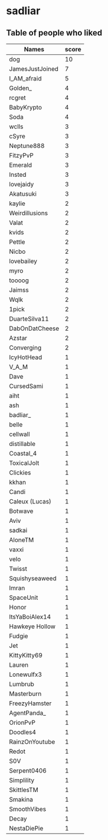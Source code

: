 # sadliar
## Table of people who liked
Names | score
--- | ---
dog | 10
JamesJustJoined | 7
I_AM_afraid | 5
Golden_ | 4
rcgret | 4
BabyKrypto | 4
Soda | 4
wclls | 3
cSyre | 3
Neptune888 | 3
FitzyPvP | 3
Emerald | 3
Insted | 3
lovejaidy | 3
Akatusuki | 3
kaylie | 2
Weirdillusions | 2
Valat | 2
kvids | 2
Pettle | 2
Nicbo | 2
lovebailey | 2
myro | 2
toooog | 2
Jaimss | 2
Wqlk | 2
1pick | 2
DuarteSilva11 | 2
DabOnDatCheese | 2
Azstar | 2
Converging | 2
IcyHotHead | 1
V_A_M | 1
Dave | 1
CursedSami | 1
aiht | 1
ash | 1
badliar_ | 1
belle | 1
cellwall | 1
distillable | 1
Coastal_4 | 1
ToxicalJolt | 1
Clickies | 1
kkhan | 1
Candi | 1
Caleux (Lucas) | 1
Botwave | 1
Aviv | 1
sadkai | 1
AloneTM | 1
vaxxi | 1
velo | 1
Twisst | 1
Squishyseaweed | 1
Imran | 1
SpaceUnit | 1
Honor | 1
ItsYaBoiAlex14 | 1
Hawkeye Hollow | 1
Fudgie | 1
Jet | 1
KittyKitty69 | 1
Lauren | 1
Lonewulfx3 | 1
Lumbrub | 1
Masterburn | 1
FreezyHamster | 1
AgentPanda_ | 1
OrionPvP | 1
Doodles4 | 1
RainzOnYoutube | 1
Redot | 1
S0V | 1
Serpent0406 | 1
Simplility | 1
SkittlesTM | 1
Smakina | 1
SmoothVibes | 1
Decay | 1
NestaDiePie | 1

